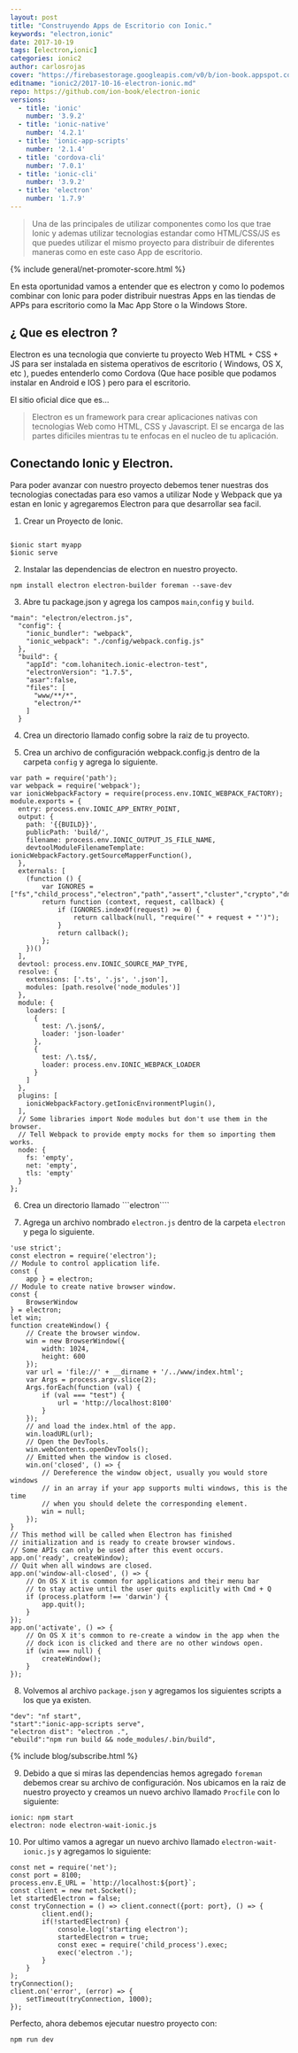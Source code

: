 ```yaml
---
layout: post
title: "Construyendo Apps de Escritorio con Ionic."
keywords: "electron,ionic"
date: 2017-10-19
tags: [electron,ionic]
categories: ionic2
author: carlosrojas
cover: "https://firebasestorage.googleapis.com/v0/b/ion-book.appspot.com/o/posts%2F2017-10-16-electron-ionic%2FCreando%20Apps%20de%20Escritorio%20con%20Ionic.png?alt=media&token=1bc1512f-dc7a-4fd2-9eea-0780250b8ea0"
editname: "ionic2/2017-10-16-electron-ionic.md"
repo: https://github.com/ion-book/electron-ionic
versions:
  - title: 'ionic'
    number: '3.9.2'
  - title: 'ionic-native'
    number: '4.2.1'
  - title: 'ionic-app-scripts'
    number: '2.1.4'
  - title: 'cordova-cli'
    number: '7.0.1'
  - title: 'ionic-cli'
    number: '3.9.2'
  - title: 'electron'
    number: '1.7.9'
---
```

> Una de las principales de utilizar componentes como los que trae Ionic y ademas utilizar tecnologias estandar como HTML/CSS/JS es que puedes utilizar el mismo proyecto para distribuir de diferentes maneras como en este caso App de escritorio.

<amp-img width="1024" height="512" layout="responsive" src="https://firebasestorage.googleapis.com/v0/b/ion-book.appspot.com/o/posts%2F2017-10-16-electron-ionic%2FCreando%20Apps%20de%20Escritorio%20con%20Ionic.png?alt=media&token=1bc1512f-dc7a-4fd2-9eea-0780250b8ea0" alt="charts"></amp-img>

{% include general/net-promoter-score.html %}

En esta oportunidad vamos a entender que es electron y como lo podemos combinar con Ionic para poder distribuir nuestras Apps en las tiendas de APPs para escritorio como la Mac App Store o la Windows Store.

## ¿ Que es electron ?

Electron es una tecnologia que convierte tu proyecto Web HTML + CSS + JS para ser instalada en sistema operativos de escritorio ( Windows, OS X, etc ), puedes entenderlo como Cordova (Que hace posible que podamos instalar en Android e IOS ) pero para el escritorio.

El sitio oficial dice que es...

<blockquote>
Electron es un framework para crear aplicaciones nativas con tecnologias Web como HTML, CSS y Javascript. El se encarga de las partes dificiles mientras tu te enfocas en el nucleo  de tu aplicación.
</blockquote>

## Conectando Ionic y Electron.

Para poder avanzar con nuestro proyecto debemos tener nuestras dos tecnologias conectadas para eso vamos a utilizar Node y Webpack que ya estan en Ionic y agregaremos Electron para que desarrollar sea facil.

1) Crear un Proyecto de Ionic.

````

$ionic start myapp
$ionic serve

````

2) Instalar las dependencias de electron en nuestro proyecto.

````
npm install electron electron-builder foreman --save-dev
````

3) Abre tu package.json y agrega los campos ```main```,```config``` y ```build```.

````
"main": "electron/electron.js",
  "config": {
    "ionic_bundler": "webpack",
    "ionic_webpack": "./config/webpack.config.js"
  },
  "build": {
    "appId": "com.lohanitech.ionic-electron-test",
    "electronVersion": "1.7.5",
    "asar":false,
    "files": [
      "www/**/*",
      "electron/*"
    ]
  }
````

4) Crea un directorio llamado config sobre la raiz de tu proyecto.

5) Crea un archivo de configuración webpack.config.js dentro de la carpeta ```config``` y agrega lo siguiente.

````
var path = require('path');
var webpack = require('webpack');
var ionicWebpackFactory = require(process.env.IONIC_WEBPACK_FACTORY);
module.exports = {
  entry: process.env.IONIC_APP_ENTRY_POINT,
  output: {
    path: '{{BUILD}}',
    publicPath: 'build/',
    filename: process.env.IONIC_OUTPUT_JS_FILE_NAME,
    devtoolModuleFilenameTemplate: ionicWebpackFactory.getSourceMapperFunction(),
  },
  externals: [
    (function () {
        var IGNORES = ["fs","child_process","electron","path","assert","cluster","crypto","dns","domain","events","http","https","net","os","process","punycode","querystring","readline","repl","stream","string_decoder","tls","tty","dgram","url","util","v8","vm","zlib"];
        return function (context, request, callback) {
            if (IGNORES.indexOf(request) >= 0) {
                return callback(null, "require('" + request + "')");
            }
            return callback();
        };
    })()
  ],
  devtool: process.env.IONIC_SOURCE_MAP_TYPE,
  resolve: {
    extensions: ['.ts', '.js', '.json'],
    modules: [path.resolve('node_modules')]
  },
  module: {
    loaders: [
      {
        test: /\.json$/,
        loader: 'json-loader'
      },
      {
        test: /\.ts$/,
        loader: process.env.IONIC_WEBPACK_LOADER
      }
    ]
  },
  plugins: [
    ionicWebpackFactory.getIonicEnvironmentPlugin(),
  ],
  // Some libraries import Node modules but don't use them in the browser.
  // Tell Webpack to provide empty mocks for them so importing them works.
  node: {
    fs: 'empty',
    net: 'empty',
    tls: 'empty'
  }
};
````
 
6) Crea un directorio llamado ```electron````

7) Agrega un archivo nombrado ```electron.js``` dentro de la carpeta ```electron``` y pega lo siguiente.

````
'use strict';
const electron = require('electron');
// Module to control application life.
const {
    app } = electron;
// Module to create native browser window.
const {
    BrowserWindow
} = electron;
let win;
function createWindow() {
    // Create the browser window.
    win = new BrowserWindow({
        width: 1024,
        height: 600
    });
    var url = 'file://' + __dirname + '/../www/index.html';
    var Args = process.argv.slice(2);
    Args.forEach(function (val) {
        if (val === "test") {
            url = 'http://localhost:8100'
        }
    });
    // and load the index.html of the app.
    win.loadURL(url);
    // Open the DevTools.
    win.webContents.openDevTools();
    // Emitted when the window is closed.
    win.on('closed', () => {
        // Dereference the window object, usually you would store windows
        // in an array if your app supports multi windows, this is the time
        // when you should delete the corresponding element.
        win = null;
    });
}
// This method will be called when Electron has finished
// initialization and is ready to create browser windows.
// Some APIs can only be used after this event occurs.
app.on('ready', createWindow);
// Quit when all windows are closed.
app.on('window-all-closed', () => {
    // On OS X it is common for applications and their menu bar
    // to stay active until the user quits explicitly with Cmd + Q
    if (process.platform !== 'darwin') {
        app.quit();
    }
});
app.on('activate', () => {
    // On OS X it's common to re-create a window in the app when the
    // dock icon is clicked and there are no other windows open.
    if (win === null) {
        createWindow();
    }
});
````

8) Volvemos al archivo ```package.json``` y agregamos los siguientes scripts a los que ya existen.

````
"dev": "nf start",
"start":"ionic-app-scripts serve",
"electron dist": "electron .",
"ebuild":"npm run build && node_modules/.bin/build",
````

{% include blog/subscribe.html %}

9) Debido a que si miras las dependencias hemos agregado ```foreman``` debemos crear su archivo de configuración. Nos ubicamos en la raiz de nuestro proyecto y creamos un nuevo archivo llamado ```Procfile``` con lo siguiente:

````
ionic: npm start
electron: node electron-wait-ionic.js
````
10) Por ultimo vamos a agregar un nuevo archivo llamado ```electron-wait-ionic.js``` y agregamos lo siguiente:

````
const net = require('net');
const port = 8100;
process.env.E_URL = `http://localhost:${port}`;
const client = new net.Socket();
let startedElectron = false;
const tryConnection = () => client.connect({port: port}, () => {
        client.end();
        if(!startedElectron) {
            console.log('starting electron');
            startedElectron = true;
            const exec = require('child_process').exec;
            exec('electron .');
        }
    }
);
tryConnection();
client.on('error', (error) => {
    setTimeout(tryConnection, 1000);
});

````

Perfecto, ahora debemos ejecutar nuestro proyecto con:

````
npm run dev
````





